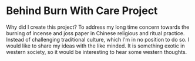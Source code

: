# Behind Burn With Care Project
Why did I create this project?
To address my long time concern towards the burning of incense and joss paper in Chinese religious and ritual practice. 
Instead of challenging traditional culture, which I'm in no position to do so. I would like to share my ideas with the like minded.
It is something exotic in western society, so it would be interesting to hear some western thoughts.

